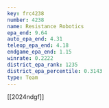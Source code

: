 ```yaml
---
key: frc4238
number: 4238
name: Resistance Robotics
epa_end: 9.64
auto_epa_end: 4.31
teleop_epa_end: 4.18
endgame_epa_end: 1.15
winrate: 0.2222
district_epa_rank: 1235
district_epa_percentile: 0.3143
type: Team
---
```

[[2024ndgf]]
